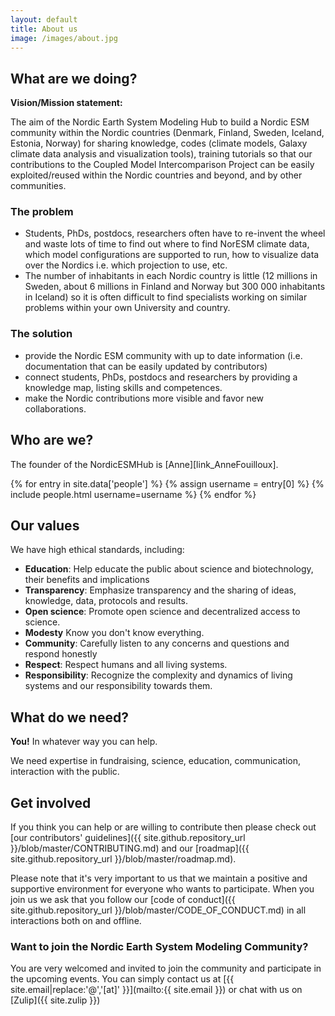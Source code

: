 ```yaml
---
layout: default
title: About us
image: /images/about.jpg
---
```


## What are we doing?

**Vision/Mission statement:**

The aim of the Nordic Earth System Modeling Hub to build a Nordic ESM community within the 
Nordic countries (Denmark, Finland, Sweden, Iceland, Estonia, Norway) for sharing knowledge, 
codes (climate models, Galaxy climate data analysis and visualization tools), 
training tutorials so that our contributions to the Coupled Model 
Intercomparison Project can be easily exploited/reused within the Nordic countries and beyond, 
and by other communities.


### The problem

- Students, PhDs, postdocs, researchers often have to re-invent the wheel and waste lots of time to find out
where to find NorESM climate data, which model configurations are supported to run, how to visualize data 
over the Nordics i.e. which projection to use, etc. 
- The number of inhabitants in each Nordic country is little (12 millions in Sweden, about 6 millions in Finland 
and Norway but 300 000 inhabitants in Iceland) so it is often difficult to find specialists working on 
similar problems within your own University and country.


### The solution

* provide the Nordic ESM community with up to date information (i.e. documentation that can be easily updated by contributors)
* connect students, PhDs, postdocs and researchers by providing a knowledge map, listing skills and competences.
* make the Nordic contributions more visible and favor new collaborations.


## Who are we?

The founder of the NordicESMHub is [Anne][link_AnneFouilloux]. 

<div class="people">
  {% for entry in site.data['people'] %}
    {% assign username = entry[0] %}
    {% include people.html username=username %}
  {% endfor %}
</div>

## Our values

We have high ethical standards, including:

- **Education**: Help educate the public about science and biotechnology, their
  benefits and implications
- **Transparency**: Emphasize transparency and the sharing of ideas, knowledge, data,
  protocols and results.
- **Open science**: Promote open science and decentralized access to science.
- **Modesty** Know you don't know everything.
- **Community**: Carefully listen to any concerns and questions and respond honestly
- **Respect**: Respect humans and all living systems.
- **Responsibility**: Recognize the complexity and dynamics of living systems and our
  responsibility towards them.

## What do we need?

**You!** In whatever way you can help.

We need expertise in fundraising, science, education, communication, interaction
with the public. 

## Get involved

If you think you can help or are willing to contribute
then please check out [our contributors'
guidelines]({{ site.github.repository_url }}/blob/master/CONTRIBUTING.md) and
our [roadmap]({{ site.github.repository_url }}/blob/master/roadmap.md).

Please note that it's very important to us that we maintain a positive and
supportive environment for everyone who wants to participate. When you join us
we ask that you follow our [code of conduct]({{ site.github.repository_url
}}/blob/master/CODE_OF_CONDUCT.md) in all interactions both on and offline.

### Want to join the Nordic Earth System Modeling Community?

You are very welcomed and invited to join the community and participate in the upcoming events. 
You can simply contact us at [{{ site.email|replace:'@','[at]' }}](mailto:{{ site.email }}) or chat with us on [Zulip]({{ site.zulip }})

